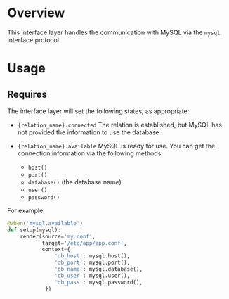 # Overview

This interface layer handles the communication with MySQL via the `mysql`
interface protocol.

# Usage

## Requires

The interface layer will set the following states, as appropriate:

  * `{relation_name}.connected`  The relation is established, but MySQL has not
    provided the information to use the database
  * `{relation_name}.available`  MySQL is ready for use.  You can get the
    connection information via the following methods:

    * `host()`
    * `port()`
    * `database()` (the database name)
    * `user()`
    * `password()`

For example:

```python
@when('mysql.available')
def setup(mysql):
    render(source='my.conf',
           target='/etc/app/app.conf',
           context={
               'db_host': mysql.host(),
               'db_port': mysql.port(),
               'db_name': mysql.database(),
               'db_user': mysql.user(),
               'db_pass': mysql.password(),
            })
```
